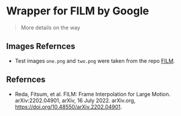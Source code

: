 # Wrapper for FILM by Google

> More details on the way

## Images Refernces
* Test images `one.png` and `two.png` were taken from the repo [FILM](https://github.com/google-research/frame-interpolation).

## Refernces
* Reda, Fitsum, et al. FILM: Frame Interpolation for Large Motion. arXiv:2202.04901, arXiv, 16 July 2022. arXiv.org, https://doi.org/10.48550/arXiv.2202.04901.